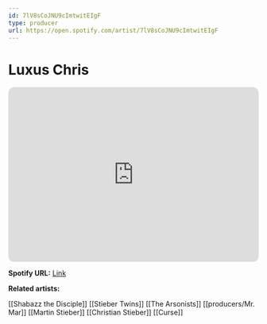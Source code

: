 ```yaml
---
id: 7lV8sCoJNU9cImtwitEIgF
type: producer
url: https://open.spotify.com/artist/7lV8sCoJNU9cImtwitEIgF
---
```

# Luxus Chris

<iframe style="border-radius:12px" src="https://open.spotify.com/embed/artist/7lV8sCoJNU9cImtwitEIgF" width="100%" height="352" frameBorder="0" allowfullscreen="" allow="autoplay; clipboard-write; encrypted-media; fullscreen; picture-in-picture" loading="lazy"></iframe>

**Spotify URL:** [Link](https://open.spotify.com/artist/7lV8sCoJNU9cImtwitEIgF)

**Related artists:**

[[Shabazz the Disciple]]
[[Stieber Twins]]
[[The Arsonists]]
[[producers/Mr. Mar]]
[[Martin Stieber]]
[[Christian Stieber]]
[[Curse]]
